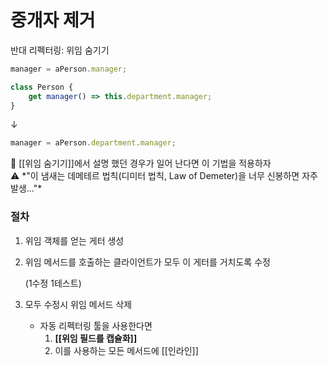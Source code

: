 # 중개자 제거

반대 리펙터링: 위임 숨기기

```jsx
manager = aPerson.manager;

class Person {
	get manager() => this.department.manager;
}
```

↓

```jsx
manager = aPerson.department.manager;
```

<aside>
💬 [[위임 숨기기]]에서 설명 했던 경우가 일어 난다면 이 기법을 적용하자

</aside>

<aside>
⚠️ *"이 냄새는 데메테르 법칙(디미터 법칙, Law of Demeter)을 너무 신봉하면 자주 발생..."*

</aside>

### 절차

1. 위임 객체를 얻는 게터 생성
2. 위임 메서드를 호출하는 클라이언트가 모두 이 게터를 거치도록 수정

    (1수정 1테스트)

3. 모두 수정시 위임 메서드 삭제
    - 자동 리펙터링 툴을 사용한다면
        1. **[[위임 필드를 캡슐화]]**
        2. 이를 사용하는 모든 메서드에 [[인라인]]
